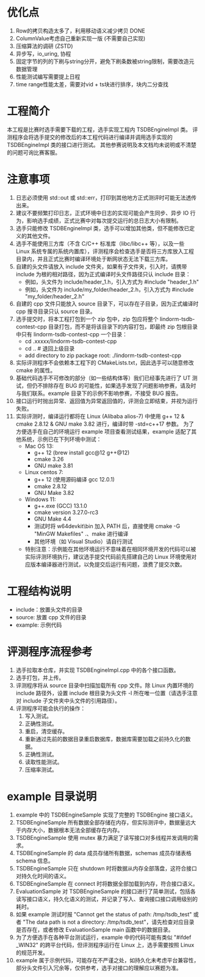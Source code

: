 # 优化点
1. Row的拷贝构造太多了，利用移动语义减少拷贝 DONE
2. ColumnValue考虑自己重新实现一版 (不需要自己实现)
3. 压缩算法的调研 (ZSTD)
4. 异步写，io_uring, 协程
5. 固定字节的列的下刷与string分开，避免下刷条数被string限制，需要改造元数据管理
6. 性能测试编写需要提上日程
7. time range性能太差，需要对vid + ts块进行排序，块内二分查找


# 工程简介
本工程是比赛时选手需要下载的工程，选手实现工程内 TSDBEngineImpl 类。
评测程序会将选手提交的修改后的本工程代码进行编译并调用选手实现的 TSDBEngineImpl 类的接口进行测试。
其他参赛说明及本文档均未说明或不清楚的问题可询比赛客服。
  

# 注意事项
1. 日志必须使用 std::out 或 std::err，打印到其他地方正式测评时可能无法透传出来。
2. 建议不要频繁打印日志，正式环境中日志的实现可能会产生同步、异步 IO 行为，影响选手成绩，正式比赛中对每次提交运行的总日志大小有限制。
3. 选手只能修改 TSDBEngineImpl 类，选手可以增加其他类，但不能修改已定义的其他文件。
4. 选手不能使用三方库（不含 C/C++ 标准库（libc/libc++ 等），以及一些 Linux 系统专属的系统内置库），评测程序会检查选手是否将三方库放入工程目录内，并且正式比赛时编译环境处于断网状态无法下载三方库。
5. 自建的头文件请放入 include 文件夹，如果有子文件夹，引入时，请携带 include 为根的相对路径，因为正式编译时头文件路径只认 include 目录：
   + 例如，头文件为 include/header_1.h，引入方式为 #include "header_1.h"
   + 例如，头文件为 include/my_folder/header_2.h，引入方式为 #include "my_folder/header_2.h"
6. 自建的 cpp 文件只能放入 source 目录下，可以存在子目录，因为正式编译时 cpp 搜寻目录只认 source 目录。
7. 选手提交时，将本工程打包到一个 zip 包中，zip 包应将整个 lindorm-tsdb-contest-cpp 目录打包，而不是将该目录下的内容打包，即最终 zip 包根目录中只有 lindorm-tsdb-contest-cpp 一个目录：
    + cd .xxxxx/lindorm-tsdb-contest-cpp
    + cd .. # 退回上级目录
    + add directory to zip package root: ./lindorm-tsdb-contest-cpp
8. 实际评测程序不会依赖本工程下的 CMakeLists.txt，因此选手可以随意修改 cmake 的属性。
9. 基础代码选手不可修改的部分（如一些结构体等）我们已经事先进行了 UT 测试，但仍不排除存在 BUG 的可能性，如果选手发现了问题影响参赛，请及时与我们联系。example 目录下的示例不影响参赛，不接受 BUG 报告。
10. 接口运行时抛出异常、返回值为异常返回值的，评测会立即结束，并视为运行失败。
11. 实际评测时，编译运行都将在 Linux (Alibaba alios-7) 中使用 g++ 12 & cmake 2.8.12 & GNU make 3.82 进行，编译时带 -std=c++17 参数。
    为了方便选手在自己的环境运行 example 项目查看测试结果，example 适配了其他系统，示例已在下列环境中测试：
    + Mac OS 13:
      + g++ 12 (brew install gcc@12 g++@12) 
      + cmake 3.26 
      + GNU make 3.81
    + Linux centos 7:
      + g++ 12 (使用源码编译 gcc 12.0.1) 
      + cmake 2.8.12
      + GNU Make 3.82
    + Windows 11:
      + g++.exe (GCC) 13.1.0
      + cmake version 3.27.0-rc3
      + GNU Make 4.4
      + 测试时将 w64devkit\bin 加入 PATH 后，直接使用 cmake -G "MinGW Makefiles" .、make 进行编译
      + 其他环境（如 Visual Studio）请自行测试
    + 特别注意：示例能在其他环境运行不意味着在相同环境开发的代码可以被实际评测环境执行，建议选手提交代码前先搭建自己的 Linux 环境使用对应版本编译器进行测试，以免提交后运行有问题，浪费了提交次数。
  

# 工程结构说明
+ include：放置头文件的目录
+ source: 放置 cpp 文件的目录
+ example: 示例代码
  

# 评测程序流程参考
1. 选手拉取本仓库，并实现 TSDBEngineImpl.cpp 中的各个接口函数。
2. 选手打包，并上传。
3. 评测程序将从 source 目录中扫描加载所有 cpp 文件。除 Linux 内置环境的 include 路径外，设置 include 根目录为头文件 -I 所在唯一位置（请选手注意对 include 子文件夹中头文件的引用路径）。
4. 评测程序可能会执行的操作：
    1. 写入测试。
    2. 正确性测试。
    3. 重启，清空缓存。
    4. 重新通过先前的数据目录重启数据库，数据库需要加载之前持久化的数据。
    5. 正确性测试。
    6. 读取性能测试。
    7. 压缩率测试。
  

# example 目录说明
1. example 中的 TSDBEngineSample 实现了完整的 TSDBEngine 接口语义。
2. TSDBEngineSample 所有数据全部存储在内存，但实际测评中，数据量远大于内存大小，数据根本无法全部缓存在内存。
3. TSDBEngineSample 使用 mutex 暴力满足了读写接口对多线程并发调用的需求。
4. TSDBEngineSample 的 data 成员存储所有数据，schemas 成员存储表格 schema 信息。
5. TSDBEngineSample 只在 shutdown 时将数据从内存全部落盘，这符合接口对持久化时间的语义。
6. TSDBEngineSample 在 connect 时将数据全部加载到内存，符合接口语义。
7. EvaluationSample 对 TSDBEngineSample 的接口进行了简单测试，包括各读写接口语义，持久化语义的测试，并记录了写入、查询接口接口调用级别的耗时。
8. 如果 example 测试时报 "Cannot get the status of path: /tmp/tsdb_test" 或者 "The data path is not a directory: /tmp/tsdb_test"，请先检查对应目录是否存在，或者修改 EvaluationSample main 函数中的数据目录。
9. 为了方便选手在各种平台测试运行，example 中的代码可能有类似 "#ifdef _WIN32" 的跨平台代码，但评测程序运行在 Linux 上，选手需要按照 Linux 的规范开发。
10. example 属于示例代码，可能存在不严谨之处，如持久化未考虑平台兼容性，部分头文件引入冗余等，仅供参考，选手对接口的理解应以赛题为准。
  
